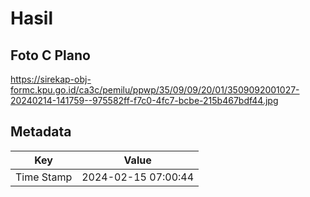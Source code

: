# Hasil

## Foto C Plano

https://sirekap-obj-formc.kpu.go.id/ca3c/pemilu/ppwp/35/09/09/20/01/3509092001027-20240214-141759--975582ff-f7c0-4fc7-bcbe-215b467bdf44.jpg


## Metadata

| Key        | Value               |
| ---------- | ------------------- |
| Time Stamp | 2024-02-15 07:00:44 |




